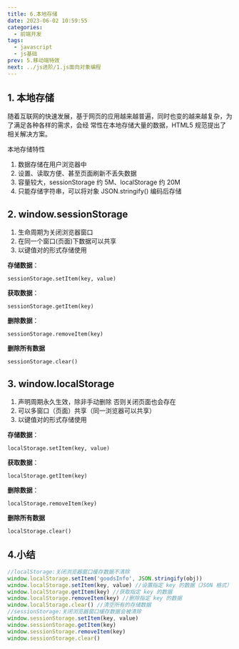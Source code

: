 ```yaml
---
title: 6.本地存储
date: 2023-06-02 10:59:55
categories:
  - 前端开发
tags:
  - javascript
  - js基础
prev: 5.移动端特效
next: ../js进阶/1.js面向对象编程
---
```


## 1. 本地存储

随着互联网的快速发展，基于网页的应用越来越普遍，同时也变的越来越复杂，为了满足各种各样的需求，会经 常性在本地存储大量的数据，HTML5 规范提出了相关解决方案。

本地存储特性

1. 数据存储在用户浏览器中
2. 设置、读取方便、甚至页面刷新不丢失数据
3. 容量较大，sessionStorage 约 5M、localStorage 约 20M
4. 只能存储字符串，可以将对象 JSON.stringify() 编码后存储

## 2. window.sessionStorage

1. 生命周期为关闭浏览器窗口
2. 在同一个窗口(页面)下数据可以共享
3. 以键值对的形式存储使用

**存储数据**：

```
sessionStorage.setItem(key, value)
```

**获取数据**：

```
sessionStorage.getItem(key)
```

**删除数据**：

```
sessionStorage.removeItem(key)
```

**删除所有数据**

```
sessionStorage.clear()
```

## 3. window.localStorage

1. 声明周期永久生效，除非手动删除 否则关闭页面也会存在
2. 可以多窗口（页面）共享（同一浏览器可以共享）
3. 以键值对的形式存储使用

**存储数据**：

```
localStorage.setItem(key, value)
```

**获取数据**：

```
localStorage.getItem(key)
```

**删除数据**：

```
localStorage.removeItem(key)
```

**删除所有数据**

```
localStorage.clear()
```

## 4.小结

```javascript
//localStorage:关闭浏览器窗口缓存数据不清除
window.localStorage.setItem('goodsInfo', JSON.stringify(obj))
window.localStorage.setItem(key, value) //设置指定 key 的数据（JSON 格式）
window.localStorage.getItem(key) //获取指定 key 的数据
window.localStorage.removeItem(key) //删除指定 key 的数据
window.localStorage.clear() //清空所有的存储数据
//sessionStorage:关闭浏览器窗口缓存数据会被清除
window.sessionStorage.setItem(key, value)
window.sessionStorage.getItem(key)
window.sessionStorage.removeItem(key)
window.sessionStorage.clear()
```
